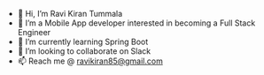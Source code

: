 - 👋 Hi, I’m Ravi Kiran Tummala
- 👀 I’m a Mobile App developer interested in becoming a Full Stack Engineer
- 🌱 I’m currently learning Spring Boot
- 💞️ I’m looking to collaborate on Slack
- 📫 Reach me @ ravikiran85@gmail.com

<!---
ravikiran-tummala/ravikiran-tummala is a ✨ special ✨ repository because its `README.md` (this file) appears on your GitHub profile.
You can click the Preview link to take a look at your changes.
--->
